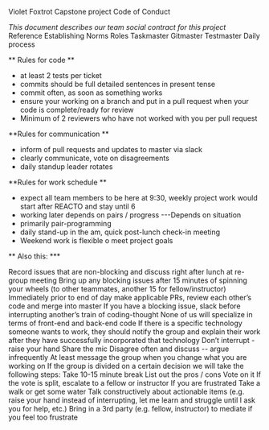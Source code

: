 Violet Foxtrot Capstone project Code of Conduct

_This document describes our team social contract for this project_
Reference Establishing Norms
Roles
Taskmaster
Gitmaster
Testmaster
Daily process

** Rules for code **

- at least 2 tests per ticket
- commits should be full detailed sentences in present tense
- commit often, as soon as something works
- ensure your working on a branch and put in a pull request when your code is complete/ready for review
- Minimum of 2 reviewers who have not worked with you per pull request

**Rules for communication **

- inform of pull requests and updates to master via slack
- clearly communicate, vote on disagreements
- daily standup leader rotates

**Rules for work schedule **

- expect all team members to be here at 9:30, weekly project work would start after REACTO and stay until 6
- working later depends on pairs / progress ---Depends on situation
- primarily pair-programming
- daily stand-up in the am, quick post-lunch check-in meeting
- Weekend work is flexible o meet project goals

** Also this: \***

Record issues that are non-blocking and discuss right after lunch at re-group meeting
Bring up any blocking issues after 15 minutes of spinning your wheels (to other teammates, another 15 for fellow/instructor)
Immediately prior to end of day make applicable PRs, review each other’s code and merge into master
If you have a blocking issue, slack before interrupting another’s train of coding-thought
None of us will specialize in terms of front-end and back-end code
If there is a specific technology someone wants to work, they should notify the group and explain their work after they have successfully incorporated that technology
Don’t interrupt - raise your hand
Share the mic
Disagree often and discuss -- argue infrequently
At least message the group when you change what you are working on
If the group is divided on a certain decision we will take the following steps:
Take 10-15 minute break
List out the pros / cons
Vote on it
If the vote is split, escalate to a fellow or instructor
If you are frustrated
Take a walk or get some water
Talk constructively about actionable items (e.g. raise your hand instead of interrupting, let me learn and struggle until I ask you for help, etc.)
Bring in a 3rd party (e.g. fellow, instructor) to mediate if you feel too frustrate
